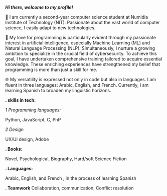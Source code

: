 ***Hi there, welcome to my profile!***

👋 I am currently a second-year computer science student at Numidia Institute of Technology (NIT). Passionate about the vast world of computer science, I easily adapt to new technologies.

🚀 My love for programming is particularly evident through my passionate interest in artificial intelligence, especially Machine Learning (ML) and Natural Language Processing (NLP). Simultaneously, I nurture a growing ambition to specialize in the crucial field of cybersecurity. To achieve this goal, I have undertaken comprehensive training tailored to acquire essential knowledge. These enriching experiences have strengthened my belief that programming is more than just a skill for me.

🌐 My versatility is expressed not only in code but also in languages. I am fluent in three languages: Arabic, English, and French. Currently, I am learning Spanish to broaden my linguistic horizons.

****. skills in tech:****

*1 Programming languages:* 

Python, JavaScript, C, PhP



*2 Design*

UX/UI design, Adobe


****. Books:****

Novel, Psychological, Biography, Hard/soft Science Fiction


****. Languages:****

Arabic, English, and French , in the process of learning Spanish 


****. Teamwork****
Collaboration, communication, Conflict resolution
